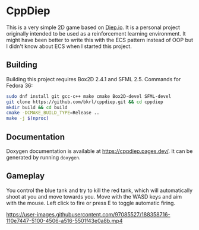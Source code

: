 # CppDiep

This is a very simple 2D game based on [Diep.io](https://diep.io/).
It is a personal project originally intended to be used as a reinforcement learning environment.
It might have been better to write this with the ECS pattern instead of OOP but I didn't know about ECS when I started this project.

## Building

Building this project requires Box2D 2.4.1 and SFML 2.5.
Commands for Fedora 36:
```bash
sudo dnf install git gcc-c++ make cmake Box2D-devel SFML-devel
git clone https://github.com/bkrl/cppdiep.git && cd cppdiep
mkdir build && cd build
cmake -DCMAKE_BUILD_TYPE=Release ..
make -j $(nproc)
```

## Documentation

Doxygen documentation is available at https://cppdiep.pages.dev/.
It can be generated by running `doxygen`.

## Gameplay

You control the blue tank and try to kill the red tank, which will automatically shoot at you and move towards you.
Move with the WASD keys and aim with the mouse.
Left click to fire or press E to toggle automatic firing.

https://user-images.githubusercontent.com/97085527/188358716-110e7447-5100-4506-a516-5501f43e0a8b.mp4
